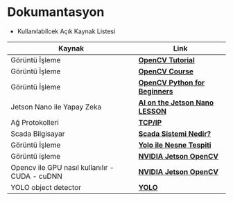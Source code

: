 # Dokumantasyon

- Kullanılabilcek Açık Kaynak Listesi  
 
Kaynak | Link
---- | ----
Görüntü İşleme | **[OpenCV Tutorial](https://docs.opencv.org/master/d9/df8/tutorial_root.html)**   
Görüntü İşleme | **[OpenCV Course](https://www.youtube.com/watch?v=oXlwWbU8l2o&t=12125s&ab_channel=freeCodeCamp.org)**   
Görüntü İşleme | **[OpenCV Python for Beginners ](https://www.youtube.com/watch?v=N81PCpADwKQ&ab_channel=ProgrammingKnowledge)**   
Jetson Nano ile Yapay Zeka | **[AI on the Jetson Nano LESSON](https://www.youtube.com/watch?v=5INy0FvaWLw&list=PLGs0VKk2DiYxP-ElZ7-QXIERFFPkOuP4_&ab_channel=PaulMcWhorter)**   
Ağ Protokolleri | **[TCP/IP](https://www.youtube.com/watch?v=lTFomlqPIRg&ab_channel=BilgisayarKavramlari)**   
Scada Bilgisayar | **[Scada Sistemi Nedir?](http://www.prowmes.com/blog/scada-sistemi-nedir/)**   
Görüntü İşleme | **[Yolo ile Nesne Tespiti](https://www.youtube.com/watch?v=OL4ND_862GA&t=1s&ab_channel=AbdulkadirNar)**   
Görüntü işleme | **[NVIDIA Jetson OpenCV](https://www.youtube.com/watch?v=gvmP0WRVUxI&list=PL5B692fm6--ufBviUGK3hlwL1hVSyorZx&ab_channel=NVIDIADeveloper)**  
Opencv ile GPU nasıl kullanılır - CUDA - cuDNN | **[NVIDIA Jetson OpenCV](https://www.pyimagesearch.com/2020/02/03/how-to-use-opencvs-dnn-module-with-nvidia-gpus-cuda-and-cudnn/)**  
YOLO object detector  | **[YOLO](https://www.pyimagesearch.com/2018/11/12/yolo-object-detection-with-opencv/)**  

